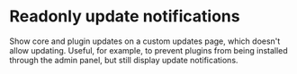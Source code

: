 # Readonly update notifications
Show core and plugin updates on a custom updates page, which doesn't allow updating. Useful, for example, to prevent plugins from being installed through the admin panel, but still display update notifications.